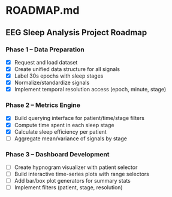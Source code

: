 # ROADMAP.md

## EEG Sleep Analysis Project Roadmap

### Phase 1 – Data Preparation
- [x] Request and load dataset
- [x] Create unified data structure for all signals
- [x] Label 30s epochs with sleep stages
- [x] Normalize/standardize signals
- [x] Implement temporal resolution access (epoch, minute, stage)

### Phase 2 – Metrics Engine
- [x] Build querying interface for patient/time/stage filters
- [x] Compute time spent in each sleep stage
- [x] Calculate sleep efficiency per patient
- [ ] Aggregate mean/variance of signals by stage

### Phase 3 – Dashboard Development
- [ ] Create hypnogram visualizer with patient selector
- [ ] Build interactive time-series plots with range selectors
- [ ] Add bar/box plot generators for summary stats
- [ ] Implement filters (patient, stage, resolution)
